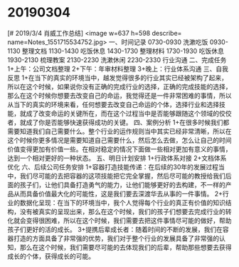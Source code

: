 # 20190304

[# 2019/3/4 肖威工作总结]
<image w=637 h=598 describe= name=Notes_1551715534752.jpg>
一、时间记录
0730-0930 洗漱吃饭
0930-1130 整理文档
1130-1430 吃饭休息
1430-1730 整理材料
1730-1930 吃饭休息
1930-2130 梳理教案
2130-2230 洗漱休闲
2230-2330 行业沟通
二、完成任务
1+上午：公司文档整理
2+下午：年审材料整理
3+晚上：行业体系沟通
三、自我反思
1+在当下的真实的环境当中，越发觉得很多的行业其实已经被架构了起来，所以在这个时候，如果说你没有正确的完成行业的选择，正确的完成技能的选择，那么在这个时候你想要去改变自己的命运，我觉得还是一件非常困难的事情，所以从当下的真实的环境来看，任何想要去改变自己命运的个体，选择行业和选择技能，就成了改变命运的关键所在，而在这个过程当中是否能够跟随这个领域的佼佼者，就成了你是否能够快速获得成功的关键。
四、案例分析
1+在很多时候我们都需要知道我们自己需要什么。整个行业的运作规则当中其实已经非常清晰，所以在这个时候你更多情况是需要知道自己需要什么，然后怎么去做，怎么让自己的时间价值变得更加有价值一些。在相对稳定的情况下面做一些相对更加有意义的事情，达到一个相对更好的一种状态。
五、明日计划安排
1+行政体系对接
2+文档体系优化
六、后续公司任务安排
1+容器打造技能传递：在后续的30年的发展过程当中，我们尽可能的去把容器的这项技能把它完全掌握，然后尽可能的教授给我们后面的孩子们，让他们具备打造勇气的能力，让他们能够更好的去构建，不一样的产品从而具备价值最大化的可能性，这是我们要去深渡华去从事的一件事情。
2+行业的数据化呈现：在当下的环境当中，我个人觉得每个行业的真正有价值的知识结构，没有被真实的呈现出来，那么在这个时候，我们的孩子们想要去完成行业的转化就会变得很困难，所以在这个时候，我们需要去把这件事情尽可能的做好，帮助孩子们更好的活的成长。
3+提携后辈成长者：随着时间的不断的发展，我们在容器打造的方面具备了非常强的优势，我们对于整个行业的发展具备了非常强的认知，那么在这个时候，我们需要尽可能的去体现我们的后辈，帮助那些想要去获得成长的个体，获得成长的可能。
